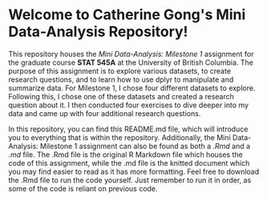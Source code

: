 # Welcome to Catherine Gong's Mini Data-Analysis Repository!

This repository houses the _Mini Data-Analysis: Milestone 1_ assignment for the graduate course **STAT 545A** at the University of British Columbia. The purpose of this assignment is to explore various datasets, to create research questions, and to learn how to use dplyr to manipulate and summarize data. For Milestone 1,  I chose four different datasets to explore. Following this, I chose one of these datasets and created a research question about it. I then conducted four exercises to dive deeper into my data and came up with four additional research questions.

In this repository, you can find this README.md file, which will introduce you to everything that is within the repository. Additionally, the Mini Data-Analysis: Milestone 1 assignment can also be found as both a _.Rmd_ and a _.md_ file. The .Rmd file is the original R Markdown file which houses the code of this assignment, while the .md file is the knitted document which you may find easier to read as it has more formatting. Feel free to download the .Rmd file to run the code yourself. Just remember to run it in order, as some of the code is reliant on previous code.
